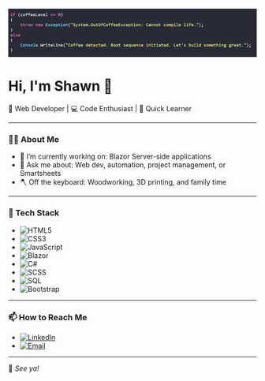 ![Background Image](./Code.png)

# Hi, I'm Shawn 👋

🚀 Web Developer | 💻 Code Enthusiast | 🧠 Quick Learner

---

### 👨‍💻 About Me

- 🔭 I’m currently working on: Blazor Server-side applications  
- 💬 Ask me about: Web dev, automation, project management, or Smartsheets
- 🪓 Off the keyboard: Woodworking, 3D printing, and family time

---

### 🔧 Tech Stack

- ![HTML5](https://img.shields.io/badge/HTML5-E34F26?style=flat&logo=html5&logoColor=white)
- ![CSS3](https://img.shields.io/badge/CSS3-1572B6?style=flat&logo=css3&logoColor=white)
- ![JavaScript](https://img.shields.io/badge/JavaScript-F7DF1E?style=flat&logo=javascript&logoColor=black)
- ![Blazor](https://img.shields.io/badge/Blazor-512BD4?style=flat&logo=blazor&logoColor=white)
- ![C#](https://img.shields.io/badge/CSharp-239120?style=flat&logo=csharp&logoColor=white)
- ![SCSS](https://img.shields.io/badge/SCSS-CC6699?style=flat&logo=sass&logoColor=white)
- ![SQL](https://img.shields.io/badge/SQL-4479A1?style=flat&logo=postgresql&logoColor=white)
- ![Bootstrap](https://img.shields.io/badge/Bootstrap-7952B3?style=flat&logo=bootstrap&logoColor=white)

---

### 📫 How to Reach Me
- [![LinkedIn](https://img.shields.io/badge/LinkedIn-blue?style=flat&logo=linkedin&logoColor=white)](https://linkedin.com/in/shawn-rodriguez-32009b298)
- [![Email](https://img.shields.io/badge/Email-D14836?style=flat&logo=gmail&logoColor=white)](mailto:Umbro.m.2002@Gmail.com)

---

🤖 *See ya!*

